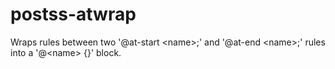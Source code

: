 # postss-atwrap
Wraps rules between two '@at-start &lt;name>;' and '@at-end &lt;name>;' rules into a '@&lt;name> {}' block.
